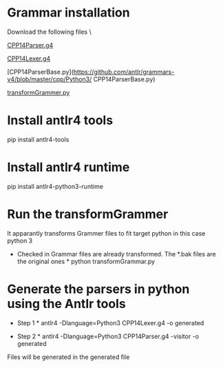 # Grammar installation

Download the following files \

[CPP14Parser.g4](https://github.com/antlr/grammars-v4/blob/master/cpp/CPP14Parser.g4)

[CPP14Lexer.g4](https://github.com/antlr/grammars-v4/blob/master/cpp/CPP14Lexer.g4)

[CPP14ParserBase.py](https://github.com/antlr/grammars-v4/blob/master/cpp/Python3/ CPP14ParserBase.py)

[transformGrammer.py](https://github.com/antlr/grammars-v4/blob/master/cpp/Python3/CPP14ParserBase.py)

# Install antlr4 tools

pip install antlr4-tools

# Install antlr4 runtime

pip install antlr4-python3-runtime

# Run the transformGrammer

It apparantly transforms Grammer files to fit target python in this case python 3

- Checked in Grammar files are already transformed. The \*.bak files are the original ones \*
  python transformGrammar.py

# Generate the parsers in python using the Antlr tools

- Step 1 \*
  antlr4 -Dlanguage=Python3 CPP14Lexer.g4 -o generated

- Step 2 \*
  antlr4 -Dlanguage=Python3 CPP14Parser.g4 -visitor -o generated

Files will be generated in the generated file
